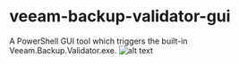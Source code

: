 # veeam-backup-validator-gui
A PowerShell GUI tool which triggers the built-in Veeam.Backup.Validator.exe.
![alt text](https://www.virtualhome.blog/wp-content/uploads/2019/03/PowerShellGUI.png)
